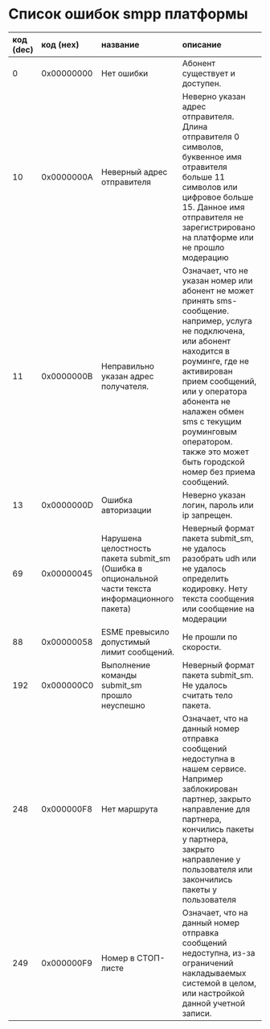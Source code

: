 # Список ошибок smpp платформы


| код (dec) | код (неx)  | название                                                                                          | описание                                                                                                                                                                                                                                                                                                                   |
|:----------|:-----------|:--------------------------------------------------------------------------------------------------|:---------------------------------------------------------------------------------------------------------------------------------------------------------------------------------------------------------------------------------------------------------------------------------------------------------------------------|
| 0         | 0x00000000 | Нет ошибки                                                                                        | Абонент существует и доступен.                                                                                                                                                                                                                                                                                             |
| 10        | 0x0000000A | Неверный адрес отправителя                                                                        | Неверно указан адрес отправителя.  Длина отправителя 0 символов, буквенное имя отравителя больше 11 символов или цифровое больше 15. Данное имя отправителя не зарегистрировано на платформе или не прошло модерацию                                                                                                                      |
| 11        | 0x0000000B | Неправильно указан адрес получателя.                                                              | Означает, что не указан номер или абонент не может принять sms-сообщение. например, услуга не подключена, или абонент находится в роуминге, где не активирован прием сообщений, или у оператора абонента не налажен обмен sms с текущим роуминговым оператором. также это может быть городской номер без приема сообщений. |
| 13        | 0x0000000D | Ошибка авторизации                                                                                | Неверно указан логин, пароль или ip запрещен.                                                                                                                                                                                                                                                                               |
| 69        | 0x00000045 | Нарушена целостность пакета submit_sm (Ошибка в опциональной части текста информационного пакета) | Неверный формат пакета submit_sm, не удалось разобрать udh или не удалось определить кодировку. Нету текста сообщения или сообщение на модерации                                                                                                                                                                           |
| 88        | 0x00000058 | ESME превысило допустимый лимит сообщений.                                                        | Не прошли по скорости.                                                                                                                                                                                                                                                                                                     |
| 192       | 0x000000C0 | Выполнение команды submit_sm прошло неуспешно                                                     | Неверный формат пакета submit_sm. Не удалось считать тело пакета.                                                                                                                                                                                                                                                          |
| 248       | 0x000000F8 | Нет маршрута                                                                                      | Означает, что на данный номер отправка сообщений недоступна в нашем сервисе. Например заблокирован партнер, закрыто направление для партнера, кончились пакеты у партнера, закрыто направление у пользователя или закончились пакеты у пользователя                                                                           |
| 249       | 0x000000F9 | Номер в СТОП-листе                                                                                | Означает, что на данный номер отправка сообщений недоступна, из-за ограничений накладываемых системой в целом, или настройкой данной учетной записи.                                                                                                                                                                       |
